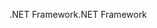 <span data-ttu-id="45fb1-101">.NET Framework</span><span class="sxs-lookup"><span data-stu-id="45fb1-101">.NET Framework</span></span>